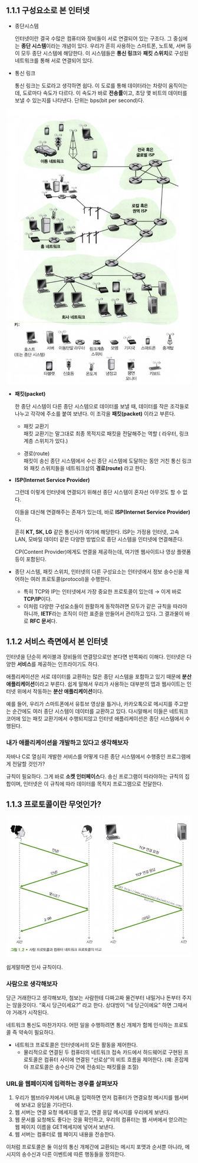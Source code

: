 ## 1.1.1 구성요소로 본 인터넷

- 종단시스템

  인터넷이란 결국 수많은 컴퓨터와 장비들이 서로 연결되어 있는 구조다.  그 중심에는 **종단 시스템**이라는 개념이 있다. 우리가 흔히 사용하는 스마트폰, 노트북, 서버 등이 모두 종단 시스템에 해당한다. 이 시스템들은 **통신 링크**와 **패킷 스위치**로 구성된 네트워크를 통해 서로 연결되어 있다.

- 통신 링크

  통신 링크는 도로라고 생각하면 쉽다. 이 도로를 통해 데이터라는 차량이 움직이는데, 도로마다 속도가 다르다. 이 속도가 바로 **전송률**이고, 초당 몇 비트의 데이터를 보낼 수 있는지를 나타낸다. 단위는 bps(bit per second)다.
<p align="center">
  <img src="image1_1.png" alt="인터넷 이미지" width="500"/>
</p>  

- **패킷(packet)**

  한 종단 시스템이 다른 종단 시스템으로 데이터를 보낼 때, 데이터를 작은 조각들로 나누고 각각에 주소를 붙여 보낸다. 이 조각을 **패킷(packet)** 이라고 부른다.

    - 패킷 교환기  
      패킷 교환기는 말그대로 최종 목적지로 패킷을 전달해주는 역할 ( 라우터, 링크 계층 스위치가 있다.)

    - 경로(route)  
      패킷이 송신 종단 시스템에서 수신 종단 시스템에 도달하는 동안 거친 통신 링크와 패킷 스위치들을 네트워크상의 **경로(route)** 라고 한다.

- **ISP(Internet Service Provider)**

  그런데 이렇게 인터넷에 연결되기 위해선 종단 시스템이 혼자선 아무것도 할 수 없다.

  이들을 대신해 연결해주는 존재가 있는데, 바로 **ISP(Internet Service Provider)** 다.

  흔히 **KT, SK, LG** 같은 통신사가 여기에 해당한다. ISP는 가정용 인터넷, 고속 LAN, 모바일 데이터 같은 다양한 방법으로 종단 시스템을 인터넷에 연결해준다.

  CP(Content Provider)에게도 연결을 제공하는데, 여기엔 웹사이트나 영상 플랫폼 등이 포함된다.

- 종단 시스템, 패킷 스위치, 인터넷의 다른 구성요소는 인터넷에서 정보 송수신을 제어하는 여러 프로토콜(protocol)을 수행한다.
    - 특히 TCP와 IP는 인터넷에서 가장 중요한 프로토콜이 있는데 → 이게 바로 **TCP/IP**이다.
    - 이처럼 다양한 구성요소들이 원활하게 동작하려면 모두가 같은 규칙을 따라야 하니까, **IETF**라는 조직이 이런 표준을 만들어서 관리하고 있다. 그 결과물이 바로 **RFC 문서**다.

## 1.1.2 서비스 측면에서 본 인터넷

인터넷을 단순히 케이블과 장비들의 연결망으로만 본다면 반쪽짜리 이해다. 인터넷은 다양한 **서비스**를 제공하는 인프라이기도 하다.

애플리케이션은 서로 데이터를 교환하는 많은 종단 시스템을 포함하고 있기 때문에 **분산 애플리케이션**이라고 부른다. 쉽게 말해서 우리가 사용하는 대부분의 앱과 웹사이트는 인터넷 위에서 작동하는 **분산 애플리케이션**이다.

예를 들어, 우리가 스마트폰에서 유튜브 영상을 틀거나, 카카오톡으로 메시지를 주고받는 순간에도 여러 종단 시스템이 데이터를 교환하고 있다. 다시말해서 이들은 네트워크 코어에 있는 패킷 교환기에서 수행되지않고 인터넷 애플리케이션은 종단 시스템에서 수행된다.

### 내가 애플리케이션을 개발하고 있다고 생각해보자

자바나 C로 열심히 개발한 서비스를 어떻게 다른 종단 시스템에서 수행중인 프로그램에게 전달할 것인가?

규칙이 필요하다. 그게 바로 **소켓 인터페이스**다.  송신 프로그램이 따라야하는 규칙의 집합이며, 인터넷은 이 규칙에 따라 데이터를 목적지 프로그램으로 전달한다.

## 1.1.3 프로토콜이란 무엇인가?
<p align="center">
  <img src="image1_2.png" alt="인터넷 이미지" width="500"/> 
</p>
쉽게말하면 인사 규칙이다.



### 사람으로 생각해보자

당근 거래한다고 생각해보자, 첨보는 사람한테 다짜고짜 물건부터 내밀거나 돈부터 주지는 않을것이다. “혹시 당근이세요?” 라고 한다. 상대방이 “네 당근이에요” 하면 그때서야 거래가 시작된다.

네트워크 통신도 마찬가지다. 어떤 일을 수행하려면 통신 개체가 함께 인식하는 프로토콜 즉 약속이 필요하다.

- 네트워크 프로토콜은 인터넷에서의 모든 활동을 제어한다.
    - 물리적으로 연결된 두 컴퓨터의 네트워크 접속 카드에서 하드웨어로 구현된 프로토콜은 컴퓨터 사이에 연결된 “선로상”의 비트 흐름을 제어한다. (예: 혼잡제아 프로토콜은 송수신자 간에 전송되는 패킷률을 조절)

### URL을 웹페이지에 입력하는 경우를 살펴보자

1. 우리가 웹브라우저에서 URL을 입력하면 먼저 컴퓨터가 연결요청 메시지를 웹서버에 보내고 응답을 기다린다.
2. 웹 서버는 연결 요청 메세지를 받고, 연결 응답 메시지를 우리에게 보낸다.
3. 웹 문서를 요청해도 좋다는 것을 확인하고, 우리의 컴퓨터는 웹 서버에서 얻으려는 웹 페이지 이름을 GET메세지에 넣어서 보낸다.
4. 웹 서버는 컴퓨터로 웹 페이지 내용을 전송한다.

이처럼 프로토콜은 둘 이상의 통신 개체간에 교환되는 메시지 포맷과 순서뿐 아니라, 메시지의 송수신과 다른 이벤트에 따른 행동들을 정의한다.
